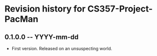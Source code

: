 # Revision history for CS357-Project-PacMan

## 0.1.0.0 -- YYYY-mm-dd

* First version. Released on an unsuspecting world.
